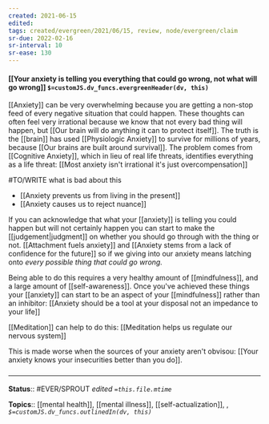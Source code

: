 ```yaml
---
created: 2021-06-15
edited: 
tags: created/evergreen/2021/06/15, review, node/evergreen/claim
sr-due: 2022-02-16
sr-interval: 10
sr-ease: 130
---
```


#### [[Your anxiety is telling you everything that could go wrong, not what will go wrong]] `$=customJS.dv_funcs.evergreenHeader(dv, this)`

[[Anxiety]] can be very overwhelming because you are getting a non-stop feed of every negative situation that could happen. These thoughts can often feel very irrational because we know that not every bad thing will happen, but [[Our brain will do anything it can to protect itself]]. The truth is the [[brain]] has used [[Physiologic Anxiety]] to survive for millions of years, because [[Our brains are built around survival]].
The problem comes from [[Cognitive Anxiety]], which in lieu of real life threats, identifies everything as a life threat: 
[[Most anxiety isn't irrational it's just overcompensation]]

#TO/WRITE what is bad about this
- [[Anxiety prevents us from living in the present]]
- [[Anxiety causes us to reject nuance]]

If you can acknowledge that what your [[anxiety]] is telling you could happen but will not certainly happen you can start to make the [[judgement|judgment]] on whether you should go through with the thing or not. 
[[Attachment fuels anxiety]] 
and [[Anxiety stems from a lack of confidence for the future]]
so if we giving into our anxiety means latching onto *every possible thing that could go wrong.*

Being able to do this requires a very healthy amount of [[mindfulness]], and a large amount of [[self-awareness]]. Once you've achieved these things your [[anxiety]] can start to be an aspect of your [[mindfulness]] rather than an inhibitor:
[[Anxiety should be a tool at your disposal not an impedance to your life]]

[[Meditation]] can help to do this: [[Meditation helps us regulate our nervous system]]

This is made worse when the sources of your anxiety aren't obvisou: [[Your anxiety knows your insecurities better than you do]].

### <hr class="footnote"/>

**Status**:: #EVER/SPROUT 
*edited `=this.file.mtime`*

**Topics**:: [[mental health]], [[mental illness]], [[self-actualization]], , 
*`$=customJS.dv_funcs.outlinedIn(dv, this)`*
